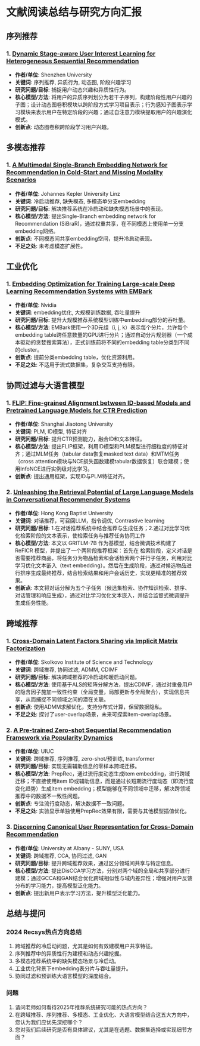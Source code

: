 # 文献阅读总结与研究方向汇报

## 序列推荐

### 1. [Dynamic Stage-aware User Interest Learning for Heterogeneous Sequential Recommendation](https://dl.acm.org/doi/pdf/10.1145/3640457.3688103)
- **作者/单位**: Shenzhen University  
- **关键词**: 序列推荐, 异质行为, 动态图, 阶段兴趣学习  
- **研究问题/目标**: 捕捉用户动态兴趣和异质性行为。
- **核心模型/方法**: 将用户的异质序列划分为若干子序列，构建阶段性用户兴趣的子图；设计动态图卷积模块以跨阶段方式学习项目表示；行为感知子图表示学习模块来表示用户在特定阶段的兴趣；通过自注意力模块提取用户的兴趣演化模式。  
- **创新点**: 动态图卷积跨阶段学习用户兴趣。

## 多模态推荐

### 1. [A Multimodal Single-Branch Embedding Network for Recommendation in Cold-Start and Missing Modality Scenarios](https://dl.acm.org/doi/pdf/10.1145/3640457.3688138)
- **作者/单位**: Johannes Kepler University Linz  
- **关键词**: 冷启动推荐, 缺失模态, 多模态单分支embedding  
- **研究问题/目标**: 解决推荐系统在冷启动和缺失模态场景中的表现。
- **核心模型/方法**: 提出Single-Branch embedding network for Recommendation (SiBraR)，通过权重共享，在不同模态上使用单一分支embedding网络。  
- **创新点**: 不同模态间共享embedding空间，提升冷启动表现。
- **不足之处**: 未考虑模态扩展性。

## 工业优化

### 1. [Embedding Optimization for Training Large-scale Deep Learning Recommendation Systems with EMBark](https://dl.acm.org/doi/pdf/10.1145/3640457.3688111)
- **作者/单位**: Nvidia  
- **关键词**: embedding优化, 大规模训练数据, 吞吐量提升  
- **研究问题/目标**: 提升大规模推荐系统模型训练中embedding部分的吞吐量。
- **核心模型/方法**: EMBark使用一个3D元组（i, j, k）表示每个分片，允许每个embedding table跨任意数量的GPU进行分片；通过自动分片规划器（一个成本驱动的贪婪搜索算法），正式训练前将不同的embedding table分类到不同的cluster。  
- **创新点**: 提前分类embedding table，优化资源利用。  
- **不足之处**: 不适用于流式数据集，复杂交互支持有限。

## 协同过滤与大语言模型

### 1. [FLIP: Fine-grained Alignment between ID-based Models and Pretrained Language Models for CTR Prediction](https://arxiv.org/html/2310.19453v4)
- **作者/单位**: Shanghai Jiaotong University  
- **关键词**: PLM, ID模型, 特征对齐  
- **研究问题/目标**: 提升CTR预测能力，融合ID和文本特征。
- **核心模型/方法**: 提出FLIP框架，利用ID模型和PLM模型进行细粒度的特征对齐；通过MLM任务（tabular data恢复masked text data）和MTM任务（cross attention模块与NCE损失函数建模tabular数据恢复）联合建模；使用InfoNCE进行实例级对比学习。  
- **创新点**: 提出通用框架，实现ID与PLM特征对齐。

### 2. [Unleashing the Retrieval Potential of Large Language Models in Conversational Recommender Systems](https://dl.acm.org/doi/pdf/10.1145/3640457.3688146)
- **作者/单位**: Hong Kong Baptist University  
- **关键词**: 对话推荐，可召回LLM，指令调优, Contrastive learning 
- **研究问题/目标**: 1.在对话推荐系统中结合推荐与生成任务；2.通过对比学习优化检索阶段的文本表示，使检索任务与推荐任务协同工作
- **核心模型/方法**: 本文以 GRITLM-7B 作为基模型，结合微调技术构建了 ReFICR 模型，并提出了一个两阶段推荐框架：首先在 检索阶段，定义对话是否需要推荐商品，将任务分为物品检索和会话检索两个并行子任务，利用对比学习优化文本嵌入（text embedding）。然后在生成阶段，通过对候选物品进行排序生成最终推荐，结合检索结果和用户会话历史，实现更精准的推荐效果。
- **创新点**: 本文将对话分解为五个子任务（候选集检索、协作知识检索、排序、对话管理和响应生成），通过对比学习优化文本嵌入，并结合监督式微调提升生成任务性能。

## 跨域推荐

### 1. [Cross-Domain Latent Factors Sharing via Implicit Matrix Factorization](https://arxiv.org/pdf/2409.15568)
- **作者/单位**: Skolkovo Institute of Science and Technology  
- **关键词**: 跨域推荐, 协同过滤, ADMM, CDIMF  
- **研究问题/目标**: 解决跨域推荐的冷启动和暖启动问题。
- **核心模型/方法**: 使用基于ALS的矩阵分解方法，提出CDIMF，通过对重叠用户的隐含因子施加一致性约束（全局变量，局部更新与全局聚合），实现信息共享，从而捕捉不同领域之间的潜在关联。  
- **创新点**: 使用ADMM求解优化，支持分布式计算，保留数据隐私。  
- **不足之处**: 探讨了user-overlap场景，未来可探索item-overlap场景。

### 2. [A Pre-trained Zero-shot Sequential Recommendation Framework via Popularity Dynamics](https://arxiv.org/abs/2401.01497)
- **作者/单位**: UIUC  
- **关键词**: 跨域推荐, 序列推荐, zero-shot/预训练, transformer  
- **研究问题/目标**: 实现无需辅助信息的零样本跨域迁移。
- **核心模型/方法**: PrepRec，通过流行度动态生成item embedding，进行跨域迁移；不直接使用item ID或辅助信息，而是通过长短期流行度动态（即流行度变化趋势）生成item embedding；模型能够在不同领域中迁移，解决跨领域推荐中的数据不一致性问题。  
- **创新点**: 专注流行度动态，解决数据不一致问题。
- **不足之处**: 实验显示单独使用PrepRec效果有限，需要与其他模型插值优化。

### 3. [Discerning Canonical User Representation for Cross-Domain Recommendation](https://dl.acm.org/doi/fullHtml/10.1145/3640457.3688114)
- **作者/单位**: University at Albany - SUNY, USA  
- **关键词**: 跨域推荐, CCA, 协同过滤, GAN  
- **研究问题/目标**: 提升跨域推荐效果，通过区分领域间共享与特定信息。
- **核心模型/方法**: 提出DisCCA学习方法，分别对两个域的全局和共享部分进行建模；通过GCCA和GAN结合优化跨域相似性与域内差异性；增强对用户反馈分布的学习能力，提高模型泛化能力。  
- **创新点**: 提出新用户表示学习方法，提升模型泛化能力。

## 总结与提问

### 2024 Recsys热点方向总结
1. 跨域推荐的冷启动问题，尤其是如何有效建模用户共享特征。
2. 序列推荐中的异质性行为建模和动态兴趣挖掘。
3. 多模态推荐系统中的缺失模态场景与冷启动。
4. 工业优化背景下embedding表分片与吞吐量提升。
5. 协同过滤和预训练大语言模型的深度结合。

### 问题
1. 请问老师如何看待2025年推荐系统研究可能的热点方向？
2. 在跨域推荐、序列推荐、多模态、工业优化、大语言模型结合这五大方向中，您认为我们应优先深挖哪个？
3. 您对我们后续研究是否有具体建议，尤其是在选题、数据集选择或实现细节方面？
